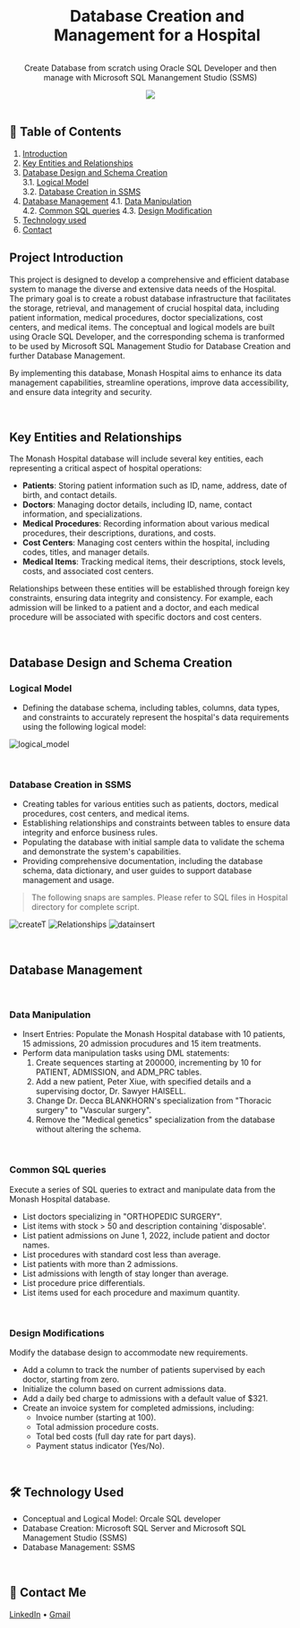 <div align="center">
  
  <div id="user-content-toc">
    <ul>
      <summary><h1 style="display: inline-block;"> Database Creation and Management for a Hospital</h1></summary>
    </ul>
  </div>
  
  <p>Create Database from scratch using Oracle SQL Developer and then manage with Microsoft SQL Manangement Studio (SSMS)</p>

  <a href="#">
    <img src="https://github.com/IrisWangAU/Database_SQL/blob/main/Hospital/assets/LogicalModel.PNG">
  </a>

  
</div>
<br>

## 📝 Table of Contents
1. [Introduction](#introduction)
2. [Key Entities and Relationships](#relationship)
3. [Database Design and Schema Creation](#db-create)  
  3.1. [Logical Model](#logical-model)  
  3.2. [Database Creation in SSMS](#ssms-db)  
4. [Database Management](#db-manage)
  4.1. [Data Manipulation](#db-manipulation)  
  4.2. [Common SQL queries](#db-queries) 
  4.3. [Design Modification](#db-mod) 
5. [Technology used](#technology)
6. [Contact](#contact)


<a name="introduction"></a>
## Project Introduction

This project is designed to develop a comprehensive and efficient database system to manage the diverse and extensive data needs of the Hospital. The primary goal is to create a robust database infrastructure that facilitates the storage, retrieval, and management of crucial hospital data, including patient information, medical procedures, doctor specializations, cost centers, and medical items. The conceptual and logical models are built using Oracle SQL Developer, and the corresponding schema is tranformed to be used by Microsoft SQL Management Studio for Database Creation and further Database Management.

By implementing this database, Monash Hospital aims to enhance its data management capabilities, streamline operations, improve data accessibility, and ensure data integrity and security.

<br>

<a name="#relationship"></a>
## Key Entities and Relationships

The Monash Hospital database will include several key entities, each representing a critical aspect of hospital operations:

- **Patients**: Storing patient information such as ID, name, address, date of birth, and contact details.
- **Doctors**: Managing doctor details, including ID, name, contact information, and specializations.
- **Medical Procedures**: Recording information about various medical procedures, their descriptions, durations, and costs.
- **Cost Centers**: Managing cost centers within the hospital, including codes, titles, and manager details.
- **Medical Items**: Tracking medical items, their descriptions, stock levels, costs, and associated cost centers.

Relationships between these entities will be established through foreign key constraints, ensuring data integrity and consistency. For example, each admission will be linked to a patient and a doctor, and each medical procedure will be associated with specific doctors and cost centers.

<br>

<a name="db-create"></a>
## Database Design and Schema Creation

<a name="db-create"></a>
### Logical Model
- Defining the database schema, including tables, columns, data types, and constraints to accurately represent the hospital's data requirements using the following logical model:

![logical_model](https://github.com/IrisWangAU/Database_SQL/blob/main/Hospital/assets/LogicalModel.PNG)

<br>

<a name="ssms-db"></a>
### Database Creation in SSMS
- Creating tables for various entities such as patients, doctors, medical procedures, cost centers, and medical items.
- Establishing relationships and constraints between tables to ensure data integrity and enforce business rules.
- Populating the database with initial sample data to validate the schema and demonstrate the system's capabilities.
- Providing comprehensive documentation, including the database schema, data dictionary, and user guides to support database management and usage.

> The following snaps are samples. Please refer to SQL files in Hospital directory for complete script.

![createT](https://github.com/IrisWangAU/Database_SQL/blob/main/Hospital/assets/createT.PNG)
![Relationships](https://github.com/IrisWangAU/Database_SQL/blob/main/Hospital/assets/relationship.PNG)
![datainsert](https://github.com/IrisWangAU/Database_SQL/blob/main/Hospital/assets/datainsert.PNG)

<br>

<a name="db-manage"></a>
## Database Management

<br>

<a name="db-manipulation"></a>
### Data Manipulation
- Insert Entries: Populate the Monash Hospital database with 10 patients, 15 admissions, 20 admission procudures and 15 item treatments.
- Perform data manipulation tasks using DML statements:
  1. Create sequences starting at 200000, incrementing by 10 for PATIENT, ADMISSION, and ADM_PRC tables.
  2. Add a new patient, Peter Xiue, with specified details and a supervising doctor, Dr. Sawyer HAISELL.
  3. Change Dr. Decca BLANKHORN's specialization from "Thoracic surgery" to "Vascular surgery".
  4. Remove the "Medical genetics" specialization from the database without altering the schema.

<br>

<a name="db-queries"></a>
### Common SQL queries
Execute a series of SQL queries to extract and manipulate data from the Monash Hospital database.
- List doctors specializing in "ORTHOPEDIC SURGERY".
- List items with stock > 50 and description containing 'disposable'.
- List patient admissions on June 1, 2022, include patient and doctor names.
- List procedures with standard cost less than average.
- List patients with more than 2 admissions.
- List admissions with length of stay longer than average.
- List procedure price differentials.
- List items used for each procedure and maximum quantity.

<br>

<a name="#db-mod"></a>
### Design Modifications
Modify the database design to accommodate new requirements.
- Add a column to track the number of patients supervised by each doctor, starting from zero.
- Initialize the column based on current admissions data.
- Add a daily bed charge to admissions with a default value of $321.
- Create an invoice system for completed admissions, including:
  - Invoice number (starting at 100).
  - Total admission procedure costs.
  - Total bed costs (full day rate for part days).
  - Payment status indicator (Yes/No).


<br>

<a name="technology"></a>
## 🛠️ Technology Used
- Conceptual and Logical Model: Orcale SQL developer
- Database Creation: Microsoft SQL Server and Microsoft SQL Management Studio (SSMS)
- Database Management: SSMS

<br>

<a name="contact"></a>

## 📨 Contact Me

[LinkedIn](https://www.linkedin.com/in/iriswangau/) •
[Gmail](iriswang.mel@gmail.com)


